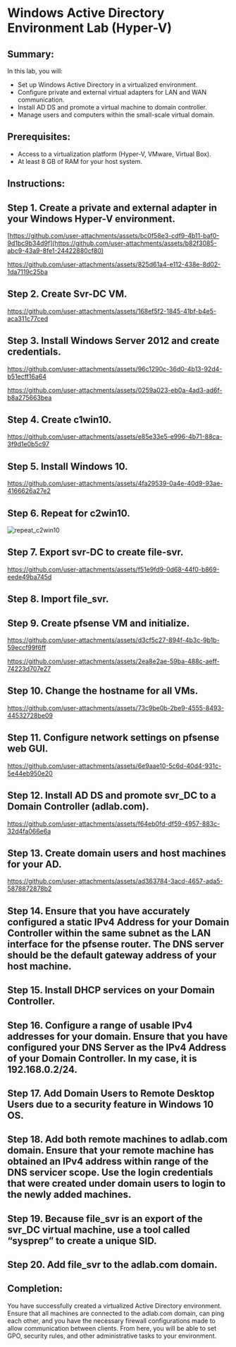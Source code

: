 # Windows Active Directory Environment Lab (Hyper-V)

## Summary:

In this lab, you will:
- Set up Windows Active Directory in a virtualized environment.
- Configure private and external virtual adapters for LAN and WAN communication.
- Install AD DS and promote a virtual machine to domain controller.
- Manage users and computers within the small-scale virtual domain.

## Prerequisites:

- Access to a virtualization platform (Hyper-V, VMware, Virtual Box).
- At least 8 GB of RAM for your host system.

## Instructions:

## Step 1. **Create a private and external adapter in your Windows Hyper-V environment.**
   
[https://github.com/user-attachments/assets/bc0f58e3-cdf9-4b11-baf0-9d1bc9b34d9f](https://github.com/user-attachments/assets/b82f3085-abc9-43a9-8fe1-24422880cf80)

https://github.com/user-attachments/assets/825d61a4-e112-438e-8d02-1da7119c25ba

## Step 2. **Create Svr-DC VM.**
   
https://github.com/user-attachments/assets/168ef5f2-1845-41bf-b4e5-aca311c77ced
   
## Step 3. **Install Windows Server 2012 and create credentials.**

https://github.com/user-attachments/assets/96c1290c-36d0-4b13-92d4-b51ecff16a64

https://github.com/user-attachments/assets/0259a023-eb0a-4ad3-ad6f-b8a275663bea

## Step 4. **Create c1win10.**

https://github.com/user-attachments/assets/e85e33e5-e996-4b71-88ca-3f9d1e0b5c97

## Step 5. **Install Windows 10.**

https://github.com/user-attachments/assets/4fa29539-0a4e-40d9-93ae-4166626a27e2

## Step 6. **Repeat for c2win10.**

![repeat_c2win10](https://github.com/user-attachments/assets/1eb84f2a-a47e-4b7a-984d-cac0a7d664cf)

## Step 7. **Export svr-DC to create file-svr.**

https://github.com/user-attachments/assets/f51e9fd9-0d68-44f0-b869-eede49ba745d

## Step 8. **Import file_svr.**

## Step 9. **Create pfsense VM and initialize.**

https://github.com/user-attachments/assets/d3cf5c27-894f-4b3c-9b1b-59eccf99f6ff

https://github.com/user-attachments/assets/2ea8e2ae-59ba-488c-aeff-74223d707e27

## Step 10. **Change the hostname for all VMs.**

https://github.com/user-attachments/assets/73c9be0b-2be9-4555-8493-44532728be09

## Step 11. **Configure network settings on pfsense web GUI.**

https://github.com/user-attachments/assets/6e9aae10-5c6d-40d4-931c-5e44eb950e20

## Step 12. **Install AD DS and promote svr_DC to a Domain Controller (adlab.com).**

https://github.com/user-attachments/assets/f64eb0fd-df59-4957-883c-32d4fa066e6a

## Step 13. **Create domain users and host machines for your AD.**

https://github.com/user-attachments/assets/ad363784-3acd-4657-ada5-5878872878b2

## Step 14. **Ensure that you have accurately configured a static IPv4 Address for your Domain Controller within the same subnet as the LAN interface for the pfsense router. The DNS server should be the default gateway address of your host machine.**

## Step 15. **Install DHCP services on your Domain Controller.**

## Step 16. **Configure a range of usable IPv4 addresses for your domain. Ensure that you have configured your DNS Server as the IPv4 Address of your Domain Controller. In my case, it is 192.168.0.2/24.**

## Step 17. **Add Domain Users to Remote Desktop Users due to a security feature in Windows 10 OS.**

## Step 18. **Add both remote machines to adlab.com domain. Ensure that your remote machine has obtained an IPv4 address within range of the DNS servicer scope. Use the login credentials that were created under domain users to login to the newly added machines.**

## Step 19. **Because file_svr is an export of the svr_DC virtual machine, use a tool called “sysprep” to create a unique SID.**

## Step 20. **Add file_svr to the adlab.com domain.**

## Completion:

You have successfully created a virtualized Active Directory environment. Ensure that all machines are connected to the adlab.com domain, can ping each other, and you have the necessary firewall configurations made to allow communication between clients. From here, you will be able to set GPO, security rules, and other administrative tasks to your environment.
